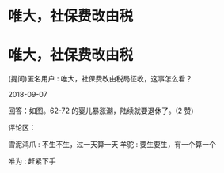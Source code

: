 # 唯大，社保费改由税

# 唯大，社保费改由税

(提问)匿名用户 : 唯大，社保费改由税局征收，这事怎么看？

2018-09-07

回答：如图。62-72 的婴儿暴涨潮，陆续就要退休了。(2 赞)

评论区：

雪泥鸿爪 : 不生不生，过一天算一天 羊驼 : 要生要生，有一个算一个

唯为 : 赶紧下手